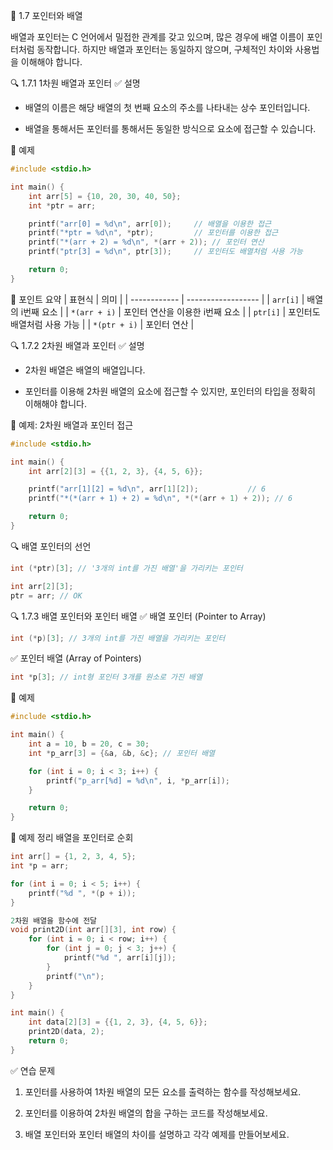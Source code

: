 📘 1.7 포인터와 배열

배열과 포인터는 C 언어에서 밀접한 관계를 갖고 있으며, 많은 경우에 배열 이름이 포인터처럼 동작합니다. 하지만 배열과 포인터는 동일하지 않으며, 구체적인 차이와 사용법을 이해해야 합니다.

🔍 1.7.1 1차원 배열과 포인터
✅ 설명

* 배열의 이름은 해당 배열의 첫 번째 요소의 주소를 나타내는 상수 포인터입니다.

* 배열을 통해서든 포인터를 통해서든 동일한 방식으로 요소에 접근할 수 있습니다.

🧪 예제
```c
#include <stdio.h>

int main() {
    int arr[5] = {10, 20, 30, 40, 50};
    int *ptr = arr;

    printf("arr[0] = %d\n", arr[0]);     // 배열을 이용한 접근
    printf("*ptr = %d\n", *ptr);         // 포인터를 이용한 접근
    printf("*(arr + 2) = %d\n", *(arr + 2)); // 포인터 연산
    printf("ptr[3] = %d\n", ptr[3]);     // 포인터도 배열처럼 사용 가능

    return 0;
}
```
📌 포인트 요약
| 표현식          | 의미                 |
| ------------ | ------------------ |
| `arr[i]`     | 배열의 i번째 요소         |
| `*(arr + i)` | 포인터 연산을 이용한 i번째 요소 |
| `ptr[i]`     | 포인터도 배열처럼 사용 가능    |
| `*(ptr + i)` | 포인터 연산             |

🔍 1.7.2 2차원 배열과 포인터
✅ 설명

* 2차원 배열은 배열의 배열입니다.

* 포인터를 이용해 2차원 배열의 요소에 접근할 수 있지만, 포인터의 타입을 정확히 이해해야 합니다.

🧪 예제: 2차원 배열과 포인터 접근
```c
#include <stdio.h>

int main() {
    int arr[2][3] = {{1, 2, 3}, {4, 5, 6}};

    printf("arr[1][2] = %d\n", arr[1][2]);           // 6
    printf("*(*(arr + 1) + 2) = %d\n", *(*(arr + 1) + 2)); // 6

    return 0;
}
```
🔍 배열 포인터의 선언
```c
int (*ptr)[3]; // '3개의 int를 가진 배열'을 가리키는 포인터
```
```c
int arr[2][3];
ptr = arr; // OK
```

🔍 1.7.3 배열 포인터와 포인터 배열
✅ 배열 포인터 (Pointer to Array)
```c
int (*p)[3]; // 3개의 int를 가진 배열을 가리키는 포인터
```
✅ 포인터 배열 (Array of Pointers)
```c
int *p[3]; // int형 포인터 3개를 원소로 가진 배열
```
🧪 예제
```c
#include <stdio.h>

int main() {
    int a = 10, b = 20, c = 30;
    int *p_arr[3] = {&a, &b, &c}; // 포인터 배열

    for (int i = 0; i < 3; i++) {
        printf("p_arr[%d] = %d\n", i, *p_arr[i]);
    }

    return 0;
}
```
📌 예제 정리
배열을 포인터로 순회
```c
int arr[] = {1, 2, 3, 4, 5};
int *p = arr;

for (int i = 0; i < 5; i++) {
    printf("%d ", *(p + i));
}

2차원 배열을 함수에 전달
void print2D(int arr[][3], int row) {
    for (int i = 0; i < row; i++) {
        for (int j = 0; j < 3; j++) {
            printf("%d ", arr[i][j]);
        }
        printf("\n");
    }
}

int main() {
    int data[2][3] = {{1, 2, 3}, {4, 5, 6}};
    print2D(data, 2);
    return 0;
}
```
✅ 연습 문제

1. 포인터를 사용하여 1차원 배열의 모든 요소를 출력하는 함수를 작성해보세요.

2. 포인터를 이용하여 2차원 배열의 합을 구하는 코드를 작성해보세요.

3. 배열 포인터와 포인터 배열의 차이를 설명하고 각각 예제를 만들어보세요.
